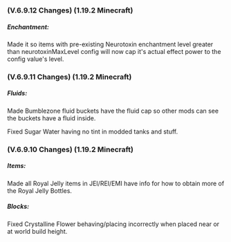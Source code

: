 ### **(V.6.9.12 Changes) (1.19.2 Minecraft)**

##### Enchantment:
Made it so items with pre-existing Neurotoxin enchantment level greater than neurotoxinMaxLevel config
 will now cap it's actual effect power to the config value's level.


### **(V.6.9.11 Changes) (1.19.2 Minecraft)**

##### Fluids:
Made Bumblezone fluid buckets have the fluid cap so other mods can see the buckets have a fluid inside.

Fixed Sugar Water having no tint in modded tanks and stuff.


### **(V.6.9.10 Changes) (1.19.2 Minecraft)**

##### Items:
Made all Royal Jelly items in JEI/REI/EMI have info for how to obtain more of the Royal Jelly Bottles.

##### Blocks:
Fixed Crystalline Flower behaving/placing incorrectly when placed near or at world build height.